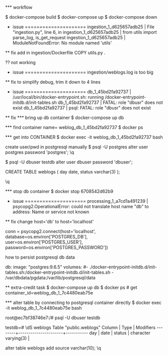 *** workflow

$ docker-compose build
$ docker-compose up
$ docker-compose down


* issue =====================
ingestion_1_d625657adb25 |   File "ingestion.py", line 6, in <module>
ingestion_1_d625657adb25 |     from utils import parse_log, is_get_request
ingestion_1_d625657adb25 | ModuleNotFoundError: No module named 'utils'

** fix
add in ingestion/Dockerfile
COPY utils.py .

?? not working

* issue =====================
ingestion/weblogs.log is too big

** fix
to simplify debug, trim it down to 4 lines

* issue =====================
db_1_45bd2fa92737 | /usr/local/bin/docker-entrypoint.sh: running /docker-entrypoint-initdb.d/init-tables.sh
db_1_45bd2fa92737 | FATAL:  role "dbusr" does not exist
db_1_45bd2fa92737 | psql: FATAL:  role "dbusr" does not exist

** fix
*** bring up db container
$ docker-compose up db

*** find container name= weblog_db_1_45bd2fa92737
$ docker ps

*** get into CONTAINER
$ docker exec -it weblog_db_1_45bd2fa92737 bash

create user/pwd in postgresql manually
$ psql -U postgres
alter user postgres password 'postgres';
\q

$ psql -U dbuser testdb
alter user dbuser password 'dbuser';

CREATE TABLE  weblogs (
       day    date,
       status varchar(3)
       );

\q

*** stop db container
$ docker stop 6708542d62b9

* issue =====================
processing_1_a7cd1a491239 | psycopg2.OperationalError: could not translate host name "db" to address: Name or service not known

** fix
change host='db' to host='localhost'

conn = psycopg2.connect(host='localhost', database=os.environ['POSTGRES_DB'], user=os.environ['POSTGRES_USER'], password=os.environ['POSTGRES_PASSWORD'])

how to persist postgresql db data

db:
  image: "postgres:9.6.5"
  volumes:
    #- ./docker-entrypoint-initdb.d/init-tables.sh:/docker-entrypoint-initdb.d/init-tables.sh
    - /var/dbdata/pgdata:/var/lib/postgresql/data

** extra-credit task
$ docker-compose up db
$ docker ps # get container_id=weblog_db_1_7c4480eab75e

*** alter table by connecting to postgresql container directly
$ docker exec -it weblog_db_1_7c4480eab75e bash

root@ec7bf38746e7:/# psql -U dbuser testdb

testdb=# \dS weblogs
          Table "public.weblogs"
 Column |         Type         | Modifiers
--------+----------------------+-----------
 day    | date                 |
 status | character varying(3) |

alter table weblogs add source varchar(10);
\q
